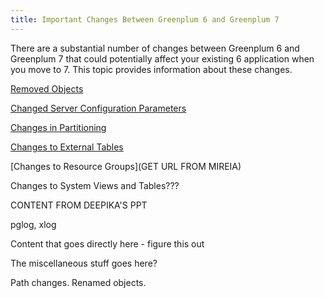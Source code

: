 ```yaml
---
title: Important Changes Between Greenplum 6 and Greenplum 7
---
```


There are a substantial number of changes between Greenplum 6 and Greenplum 7 that could potentially affect your existing 6 application when you move to 7. This topic provides information about these changes. 

[Removed Objects](../ref_guide/removed-objects.html)

[Changed Server Configuration Parameters](../ref_guide/guc-changes-6to7.html)

[Changes in Partitioning](../admin_guide/ddl/about-part-changes.html)

[Changes to External Tables](../admin_guide/external/about_exttab_7.html.md)

[Changes to Resource Groups](GET URL FROM MIREIA)

Changes to System Views and Tables???



CONTENT FROM DEEPIKA'S PPT

pglog, xlog

Content that goes directly here - figure this out

The miscellaneous stuff goes here? 


Path changes.
Renamed objects.
